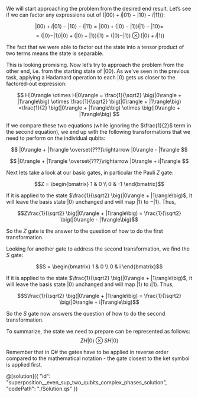 We will start approaching the problem from the desired end result. Let’s see if we can factor any expressions out of $\big(|00\rangle + i|01\rangle - |10\rangle - i|11\rangle\big)$:

$$
|00\rangle + i|01\rangle - |10\rangle - i|11\rangle
= |00\rangle + \big(|0\rangle - |1\rangle\big) i|1\rangle - |10\rangle =
$$
$$
= \big(|0\rangle - |1\rangle\big) |0\rangle + \big(|0\rangle - |1\rangle\big) i|1\rangle
= \big(|0\rangle - |1\rangle\big) \otimes \big(|0\rangle + i|1\rangle\big)
$$

The fact that we were able to factor out the state into a tensor product of two terms means the state is separable.

This is looking promising.  Now let’s try to approach the problem from the other end, i.e. from the starting state of $|00\rangle$. 
As we've seen in the previous task, applying a Hadamard operation to each $|0\rangle$ gets us closer to the factored-out expression:

$$
H|0\rangle \otimes H|0\rangle = \frac{1}{\sqrt2} \big(|0\rangle + |1\rangle\big) \otimes \frac{1}{\sqrt2} \big(|0\rangle + |1\rangle\big)
=\frac{1}{2} \big(|0\rangle + |1\rangle\big) \otimes \big(|0\rangle + |1\rangle\big) 
$$

If we compare these two equations (while ignoring the $\frac{1}{2}$ term in the second equation), we end up with the following transformations that we need to perform on the individual qubits:

$$
|0\rangle + |1\rangle \overset{???}\rightarrow |0\rangle - |1\rangle
$$

$$
|0\rangle + |1\rangle \overset{???}\rightarrow |0\rangle + i|1\rangle
$$


Next lets take a look at our basic gates, in particular the Pauli $Z$ gate:

$$Z = \begin{bmatrix} 1 & 0 \\ 0 & -1 \end{bmatrix}$$

If it is applied to the state $\frac{1}{\sqrt2} \big(|0\rangle + |1\rangle\big)$, it will leave the basis state $|0\rangle$ unchanged and will map $|1\rangle$ to $-|1\rangle$. Thus, 

$$Z\frac{1}{\sqrt2} \big(|0\rangle + |1\rangle\big) = \frac{1}{\sqrt2} \big(|0\rangle - |1\rangle\big)$$

So the $Z$ gate is the answer to the question of how to do the first transformation. 

Looking for another gate to address the second transformation, we find the $S$ gate:

$$S = \begin{bmatrix} 1 & 0 \\ 0 & i \end{bmatrix}$$ 

If it is applied to the state $\frac{1}{\sqrt2} \big(|0\rangle + |1\rangle\big)$, it will leave the basis state $|0\rangle$ unchanged and will map $|1\rangle$ to $i|1\rangle$. Thus, 

$$S\frac{1}{\sqrt2} \big(|0\rangle + |1\rangle\big) = \frac{1}{\sqrt2} \big(|0\rangle + i|1\rangle\big)$$

So the $S$ gate now answers the question of how to do the second transformation.

To summarize, the state we need to prepare can be represented as follows:
$$ZH|0\rangle \otimes SH|0\rangle$$

Remember that in Q# the gates have to be applied in reverse order compared to the mathematical notation - the gate closest to the ket symbol is applied first.

@[solution]({
    "id": "superposition__even_sup_two_qubits_complex_phases_solution",
    "codePath": "./Solution.qs"
})
